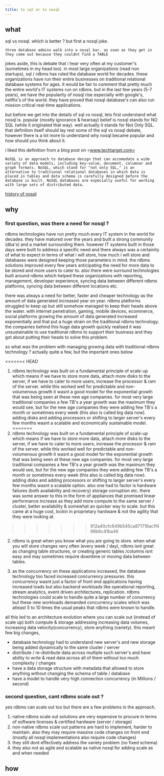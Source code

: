 ```yaml
---
title: to sql or to nosql
---
```


## what

sql vs nosql. which is better ? but first a nosql joke.

`three database admins walk into a nosql bar. as soon as they get in they come out because they couldnt find a TABLE`

jokes aside, this is debate that i hear very often at my customer's (sometimes in my head too). in most large organizations (read non startups), sql / rdbms has ruled the database world for decades. these organizations have run their entire businesses on traditional relational database systems for ages. it would be fair to comment that pretty much the entire world's IT systems run on rdbms. but in the last few years (5-7 years), we have the popularity of nosql rise especially with google's, netflix's of the world. they have proved that nosql database's can also run mission critical real-time applications.

but before we get into the details of sql vs nosql, lets first understand what nosql is.
popular (mostly ignorance & hearsay) belief is nosql stands for NO SQL (while it originated that way). well actually it stands for Not Only SQL. that definition itself should lay rest some of the sql vs nosql debate, however there is a lot more to understand why nosql became popular and how should you think about it.

i liked this definition from a blog post on <www.techtarget.com>

`NoSQL is an approach to database design that can accomodate a wide variety of data models, including key-value, document, columnar and graph formats. NoSQL, which stand for "not only SQL," is an alternative to traditional relational databases in which data is placed in tables and data schema is carefully designed before the database is built. NoSQL databases are especially useful for working with large sets of distributed data.`

[history of nosql](https://en.wikipedia.org/wiki/NoSQL)

## why

### first question, was there a need for nosql ?

rdbms technologies have run pretty much every IT system in the world for decades. they have matured over the years and built a strong community (dba's) and a market surrounding them. however IT systems built in those days were built to address a specific need and there always was a certainity of what to expect in terms of what i will store, how much i will store and databases were designed keeping those parameters in mind. the rdbms solutions improved every few years anticipating the need for more data to be stored and more users to cater to. also there were surround technologies built around rdbms which helped these organizations with reporting, management, developer experience, syncing data between different rdbms platforms, syncing data between different locations etc.

there was always a need for better, faster and cheaper technology as the amount of data generated increased year on year. rdbms platforms struggled to keep up but still somehow managed to keep their heads above the water. with internet penetration, gaming, mobile devices, ecommerce, social platforms growing the amount of data generated increased exponentially and that put a huge strain on the traditional rdbms technology. the companies behind this huge data growth quickly realised it was unsustainable to use traditional rdbms to support their business and they got about putting their heads to solve this problem.

so what was the problem with managing growing data with traditional rdbms technology ? actually quite a few, but the important ones below

<<<<<<< HEAD
1. rdbms technology was built on a fundamental principle of scale-up which means if we have to store more data, attach more disks to the server, if we have to cater to more users, increase the processor & ram of the server. while this worked well for predictable and non-volumenous growth it wasnt a good model for the exponential growth that was being seen at these new age companies. for most very large traditional companies a few TB's a year growth was the maximum they would see, but for the new age companies they were adding few TB's a month or sometimes every week (this also is called big data now). adding disks and adding processors or shifting to larger server's every few months wasnt a scalable and economically sustainable model.
=======
1. rdbms technology was built on a fundamental principle of scale-up which means if we have to store more data, attach more disks to the server, if we have to cater to more users, increase the processor & ram of the server. while this worked well for predictable and non-volumenous growth it wasnt a good model for the exponential growth that was being seen at these new age companies. for most very large traditional companies a few TB's a year growth was the maximum they would see, but for the new age companies they were adding few TB's a month or sometimes every week (this also is called big data now). adding disks and adding processors or shifting to larger server's every few months wasnt a scalable option. also one had to factor is hardware failures (both availability and recovery) storage corruption etc. there was some answer to this in the form of appliances that promised linear performance increase as they add more compute to the same server / cluster, better availability & somewhat an quicker way to scale.  but this came at a huge cost, lockin in proprietary hardware & not the agility that they were looking at. 
>>>>>>> 912a40cfc649b545ca871718ac1f498b6c41ba46

2. rdbms is great when you know what you are going to store. when what you will store changes very often (every week / day), rdbms isnt great as changing table structures, or creating generic tables /columns isnt easy and may sometimes require downtime or moving data between tables.

3. as the concurrency on these applications increased, the database technology too faced increased concurrency pressures. this concurrency wasnt just a factor of front end applications having increased loads but also backend workloads like operational reporting, stream analytics, event driven architectures, replication. rdbms technologies could scale to handle quite a large number of conurrency but these new workloads demanded concurrency scales which was atleast 5 to 10 times the usual peaks that rdbms were known to handle.

all this led to an architecture evolution where you can scale out (instead of scale up) both compute & storage addressing increasing data volumes, increasing data velocity(concurrency), store anything (variety). this meant few big changes, 
- database technology had to understand new server's and new storage being added dynamically to the same cluster / server
- distribute / re-distribute data across multiple such server's and have ability to write & read data across all of them without too much complexity / changes
- have a data storage structure with metadata that allowed to store anything without changing the schema of table / database
- have a model to handle very high connection concurrency (in Millions / second)

### second question, cant rdbms scale out ?

yes rdbms can scale out too but there are a few problems in the approach.

1. native rdbms scale out solutions are very expensive to procure in terms of software licenses & certified hardware (server / storage)
2. non-native rdbms scale out patterns are hard to implement, harder to maintain. also they may require massive code changes on front end (mostly all nosql implementations also require code changes)
3. they still dont effectively address the variety problem (no fixed schema)
4. they also not as agile and scalable as native nosql for adding scale as and when needed

## how